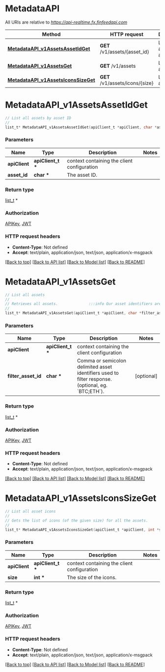 # MetadataAPI

All URIs are relative to *https://api-realtime.fx.finfeedapi.com*

Method | HTTP request | Description
------------- | ------------- | -------------
[**MetadataAPI_v1AssetsAssetIdGet**](MetadataAPI.md#MetadataAPI_v1AssetsAssetIdGet) | **GET** /v1/assets/{asset_id} | List all assets by asset ID
[**MetadataAPI_v1AssetsGet**](MetadataAPI.md#MetadataAPI_v1AssetsGet) | **GET** /v1/assets | List all assets
[**MetadataAPI_v1AssetsIconsSizeGet**](MetadataAPI.md#MetadataAPI_v1AssetsIconsSizeGet) | **GET** /v1/assets/icons/{size} | List all asset icons


# **MetadataAPI_v1AssetsAssetIdGet**
```c
// List all assets by asset ID
//
list_t* MetadataAPI_v1AssetsAssetIdGet(apiClient_t *apiClient, char *asset_id);
```

### Parameters
Name | Type | Description  | Notes
------------- | ------------- | ------------- | -------------
**apiClient** | **apiClient_t \*** | context containing the client configuration |
**asset_id** | **char \*** | The asset ID. | 

### Return type

[list_t](v1_asset.md) *


### Authorization

[APIKey](../README.md#APIKey), [JWT](../README.md#JWT)

### HTTP request headers

 - **Content-Type**: Not defined
 - **Accept**: text/plain, application/json, text/json, application/x-msgpack

[[Back to top]](#) [[Back to API list]](../README.md#documentation-for-api-endpoints) [[Back to Model list]](../README.md#documentation-for-models) [[Back to README]](../README.md)

# **MetadataAPI_v1AssetsGet**
```c
// List all assets
//
// Retrieves all assets.              :::info Our asset identifiers are aligned with the ISO 4217 currency codes standard only for fiat money (government or law regulated currency). :::              :::info Properties of the output are providing aggregated information from across all symbols related to the specific asset. If you need to calculate your aggregation (e.g., limiting only the particular type of symbols), you should use /v1/symbols endpoint as a data source. :::
//
list_t* MetadataAPI_v1AssetsGet(apiClient_t *apiClient, char *filter_asset_id);
```

### Parameters
Name | Type | Description  | Notes
------------- | ------------- | ------------- | -------------
**apiClient** | **apiClient_t \*** | context containing the client configuration |
**filter_asset_id** | **char \*** | Comma or semicolon delimited asset identifiers used to filter response. (optional, eg. &#x60;BTC;ETH&#x60;). | [optional] 

### Return type

[list_t](v1_asset.md) *


### Authorization

[APIKey](../README.md#APIKey), [JWT](../README.md#JWT)

### HTTP request headers

 - **Content-Type**: Not defined
 - **Accept**: text/plain, application/json, text/json, application/x-msgpack

[[Back to top]](#) [[Back to API list]](../README.md#documentation-for-api-endpoints) [[Back to Model list]](../README.md#documentation-for-models) [[Back to README]](../README.md)

# **MetadataAPI_v1AssetsIconsSizeGet**
```c
// List all asset icons
//
// Gets the list of icons (of the given size) for all the assets.
//
list_t* MetadataAPI_v1AssetsIconsSizeGet(apiClient_t *apiClient, int *size);
```

### Parameters
Name | Type | Description  | Notes
------------- | ------------- | ------------- | -------------
**apiClient** | **apiClient_t \*** | context containing the client configuration |
**size** | **int \*** | The size of the icons. | 

### Return type

[list_t](v1_icon.md) *


### Authorization

[APIKey](../README.md#APIKey), [JWT](../README.md#JWT)

### HTTP request headers

 - **Content-Type**: Not defined
 - **Accept**: text/plain, application/json, text/json, application/x-msgpack

[[Back to top]](#) [[Back to API list]](../README.md#documentation-for-api-endpoints) [[Back to Model list]](../README.md#documentation-for-models) [[Back to README]](../README.md)

